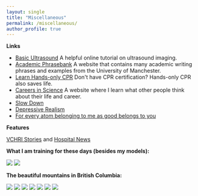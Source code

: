 ```yaml
---
layout: single
title: "Miscellaneous"
permalink: /miscellaneous/
author_profile: true
---
```


**Links**

* [Basic Ultrasound](http://folk.ntnu.no/stoylen/strainrate/Basic_ultrasound) A helpful online tutorial on ultrasound imaging.
* [Academic Phrasebank](https://www.phrasebank.manchester.ac.uk/) A website that contains many academic writing phrases and examples from the University of Manchester.
* [Learn Hands-only CPR](https://www.youtube.com/watch?v=qCAFx-ltco0) Don't have CPR certification? Hands-only CPR also saves life.
* [Careers in Science](https://www.science.org/careers/articles) A website where I learn what other people think about their life and career.
* [Slow Down](https://psyche.co/ideas/slow-down-its-what-your-brain-has-been-begging-for)
* [Depressive Realism](https://neu-reality.com/2020/03/depressive-realism/)
* [For every atom belonging to me as good belongs to you](https://www.poetryfoundation.org/poems/45477/song-of-myself-1892-version)


**Features**

[VCHRI Stories](https://www.vchri.ca/stories/2025/01/03/behind-lab-doors-machine-augmented-care-robotics-and-control-laboratory) and [Hospital News](https://hospitalnews.com/behind-the-lab-doors-machine-augmented-care-at-the-robotics-and-control-laboratory/)

**What I am training for these days (besides my models):**

<img src="../images/triathlon_short_2024.jpg" >
<img src="../images/duathlon_2023.jpg" >


**The beautiful mountains in British Columbia:**

<img src="../images/whistler_2024_p1.jpg" >
<img src="../images/whistler_2024_p2.jpg" >
<img src="../images/revy_2024_01.jpg" >
<img src="../images/revy_2024_02.jpg" >
<img src="../images/elfin_2024.jpg" >
<img src="../images/garibaldi_2024.jpg" >
<img src="../images/chief_2024.jpg" >